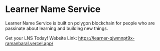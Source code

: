 # Learner Name Service

Learner Name Service is built on polygon blockchain for people who are passinate about learning and building new things.

Get your LNS Today!
Website Link: https://learner-qjwmnpt9x-ramanbaral.vercel.app/
